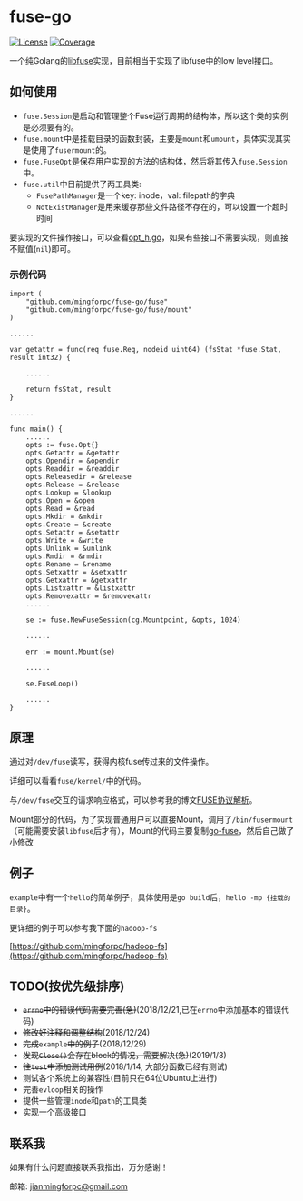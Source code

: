 # fuse-go

[![License](https://img.shields.io/badge/license-Apache%202-green.svg)](https://www.apache.org/licenses/LICENSE-2.0)
[![Coverage](https://img.shields.io/badge/coverage-75%25-yellowgreen.svg)]()

一个纯Golang的[libfuse](https://github.com/libfuse/libfuse)实现，目前相当于实现了libfuse中的low level接口。

## 如何使用

* `fuse.Session`是启动和管理整个Fuse运行周期的结构体，所以这个类的实例是必须要有的。
* `fuse.mount`中是挂载目录的函数封装，主要是`mount`和`umount`，具体实现其实是使用了`fusermount`的。
* `fuse.FuseOpt`是保存用户实现的方法的结构体，然后将其传入`fuse.Session`中。
* `fuse.util`中目前提供了两工具类:
    * `FusePathManager`是一个key: inode，val: filepath的字典
    * `NotExistManager`是用来缓存那些文件路径不存在的，可以设置一个超时时间

要实现的文件操作接口，可以查看[opt_h.go](./fuse/opt_h.go)，如果有些接口不需要实现，则直接不赋值(`nil`)即可。

### 示例代码

```golang
import (
    "github.com/mingforpc/fuse-go/fuse"
    "github.com/mingforpc/fuse-go/fuse/mount"
)

......

var getattr = func(req fuse.Req, nodeid uint64) (fsStat *fuse.Stat, result int32) {

	......

	return fsStat, result
}

......

func main() {
    ......
    opts := fuse.Opt{}
    opts.Getattr = &getattr
    opts.Opendir = &opendir
    opts.Readdir = &readdir
    opts.Releasedir = &release
    opts.Release = &release
    opts.Lookup = &lookup
    opts.Open = &open
    opts.Read = &read
    opts.Mkdir = &mkdir
    opts.Create = &create
    opts.Setattr = &setattr
    opts.Write = &write
    opts.Unlink = &unlink
    opts.Rmdir = &rmdir
    opts.Rename = &rename
    opts.Setxattr = &setxattr
    opts.Getxattr = &getxattr
    opts.Listxattr = &listxattr
    opts.Removexattr = &removexattr
    ......

    se := fuse.NewFuseSession(cg.Mountpoint, &opts, 1024)

    ......

    err := mount.Mount(se)

    ......

    se.FuseLoop()

    ......
}
```

## 原理

通过对`/dev/fuse`读写，获得内核fuse传过来的文件操作。

详细可以看看`fuse/kernel/`中的代码。

与`/dev/fuse`交互的请求响应格式，可以参考我的博文[FUSE协议解析](http://blog.mingforpc.me/2018/11/30/FUSE%E5%8D%8F%E8%AE%AE%E8%A7%A3%E6%9E%90/#more)。

Mount部分的代码，为了实现普通用户可以直接Mount，调用了`/bin/fusermount`（可能需要安装`libfuse`后才有），Mount的代码主要复制[go-fuse](https://github.com/hanwen/go-fuse)，然后自己做了小修改

## 例子

`example`中有一个`hello`的简单例子，具体使用是`go build`后，`hello -mp {挂载的目录}`。

更详细的例子可以参考我下面的`hadoop-fs`

[https://github.com/mingforpc/hadoop-fs](https://github.com/mingforpc/hadoop-fs)

## TODO(按优先级排序)

* ~~`errno`中的错误代码需要完善(急)~~(2018/12/21,已在`errno`中添加基本的错误代码)
* ~~修改好注释和调整结构~~(2018/12/24)
* ~~完成`example`中的例子~~(2018/12/29)
* ~~发现`Close()`会存在block的情况，需要解决(急)~~(2019/1/3)
* ~~往`test`中添加测试用例~~(2018/1/14, 大部分函数已经有测试)
* 测试各个系统上的兼容性(目前只在64位Ubuntu上进行)
* 完善`evloop`相关的操作
* 提供一些管理`inode`和`path`的工具类
* 实现一个高级接口

## 联系我

如果有什么问题直接联系我指出，万分感谢！

邮箱: jianmingforpc@gmail.com